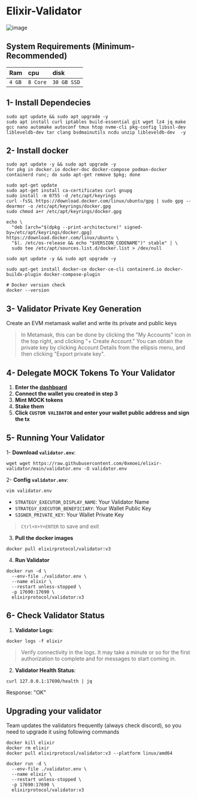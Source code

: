 # Elixir-Validator

![image](https://github.com/user-attachments/assets/0c016a6b-8395-42d5-9fdc-09bbb20e25df)




## System Requirements (Minimum-Recommended)
| Ram | cpu     | disk                      |
| :-------- | :------- | :-------------------------------- |
| `4 GB`      | `8 Core` | `30 GB SSD` |

## 1- Install Dependecies
```console
sudo apt update && sudo apt upgrade -y 
sudo apt install curl iptables build-essential git wget lz4 jq make gcc nano automake autoconf tmux htop nvme-cli pkg-config libssl-dev libleveldb-dev tar clang bsdmainutils ncdu unzip libleveldb-dev  -y
```

## 2- Install docker
```console
sudo apt update -y && sudo apt upgrade -y
for pkg in docker.io docker-doc docker-compose podman-docker containerd runc; do sudo apt-get remove $pkg; done

sudo apt-get update
sudo apt-get install ca-certificates curl gnupg
sudo install -m 0755 -d /etc/apt/keyrings
curl -fsSL https://download.docker.com/linux/ubuntu/gpg | sudo gpg --dearmor -o /etc/apt/keyrings/docker.gpg
sudo chmod a+r /etc/apt/keyrings/docker.gpg

echo \
  "deb [arch="$(dpkg --print-architecture)" signed-by=/etc/apt/keyrings/docker.gpg] https://download.docker.com/linux/ubuntu \
  "$(. /etc/os-release && echo "$VERSION_CODENAME")" stable" | \
  sudo tee /etc/apt/sources.list.d/docker.list > /dev/null

sudo apt update -y && sudo apt upgrade -y

sudo apt-get install docker-ce docker-ce-cli containerd.io docker-buildx-plugin docker-compose-plugin

# Docker version check
docker --version
```

## 3- Validator Private Key Generation
Create an EVM metamask wallet and write its private and public keys
> In Metamask, this can be done by clicking the "My Accounts" icon in the top right, and clicking "+ Create Account." You can obtain the private key by clicking Account Details from the ellipsis menu, and then clicking "Export private key".

## 4- Delegate MOCK Tokens To Your Validator
1. **Enter the [dashboard](https://testnet-3.elixir.xyz/)**
2. **Connect the wallet you created in step 3**
3. **Mint MOCK tokens**
4. **Stake them**
5. **Click `CUSTOM VALIDATOR` and enter your wallet public address and sign the tx**

## 5- Running Your Validator

1- **Download `validator.env`**:
```console
wget wget https://raw.githubusercontent.com/0xmoei/elixir-validator/main/validator.env -O validator.env
```

2- **Config `validator.env`**:
```console
vim validator.env
```
* `STRATEGY_EXECUTOR_DISPLAY_NAME`: Your Validator Name
* `STRATEGY_EXECUTOR_BENEFICIARY`: Your Wallet Public Key
* `SIGNER_PRIVATE_KEY`: Your Wallet Private Key
> `Ctrl+X+Y+ENTER` to save and exit

3. **Pull the docker images**
```console
docker pull elixirprotocol/validator:v3
```

4. **Run Validator**
```console
docker run -d \
  --env-file ./validator.env \
  --name elixir \
  --restart unless-stopped \
  -p 17690:17690 \
  elixirprotocol/validator:v3
```

## 6- Check Validator Status
1. **Validator Logs**:
```
docker logs -f elixir
```
> Verify connectivity in the logs.  It may take a minute or so for the first authorization to complete and for messages to start coming in.

2. **Validator Health Status**:
```
curl 127.0.0.1:17690/health | jq
```
Response: "OK"



## Upgrading your validator
Team updates the validators frequently (always check discord), so you need to upgrade it using following commands
```console
docker kill elixir
docker rm elixir
docker pull elixirprotocol/validator:v3 --platform linux/amd64
```
```console
docker run -d \
  --env-file ./validator.env \
  --name elixir \
  --restart unless-stopped \
  -p 17690:17690 \
  elixirprotocol/validator:v3
```

